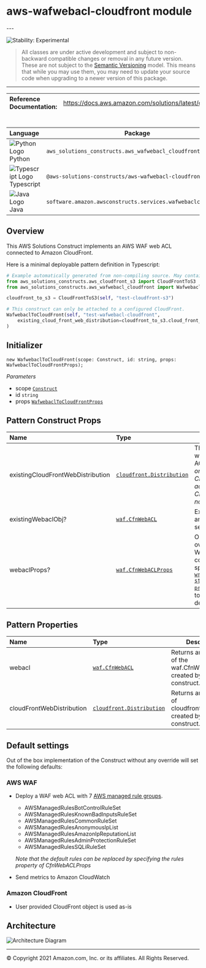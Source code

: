 # aws-wafwebacl-cloudfront module

<!--BEGIN STABILITY BANNER-->---


![Stability: Experimental](https://img.shields.io/badge/stability-Experimental-important.svg?style=for-the-badge)

> All classes are under active development and subject to non-backward compatible changes or removal in any
> future version. These are not subject to the [Semantic Versioning](https://semver.org/) model.
> This means that while you may use them, you may need to update your source code when upgrading to a newer version of this package.

---
<!--END STABILITY BANNER-->

| **Reference Documentation**:| <span style="font-weight: normal">https://docs.aws.amazon.com/solutions/latest/constructs/</span>|
|:-------------|:-------------|

<div style="height:8px"></div>

| **Language**     | **Package**        |
|:-------------|-----------------|
|![Python Logo](https://docs.aws.amazon.com/cdk/api/latest/img/python32.png) Python|`aws_solutions_constructs.aws_wafwebacl_cloudfront`|
|![Typescript Logo](https://docs.aws.amazon.com/cdk/api/latest/img/typescript32.png) Typescript|`@aws-solutions-constructs/aws-wafwebacl-cloudfront`|
|![Java Logo](https://docs.aws.amazon.com/cdk/api/latest/img/java32.png) Java|`software.amazon.awsconstructs.services.wafwebaclcloudfront`|

## Overview

This AWS Solutions Construct implements an AWS WAF web ACL connected to Amazon CloudFront.

Here is a minimal deployable pattern definition in Typescript:

```python
# Example automatically generated from non-compiling source. May contain errors.
from aws_solutions_constructs.aws_cloudfront_s3 import CloudFrontToS3
from aws_solutions_constructs.aws_wafwebacl_cloudfront import WafwebaclToCloudFront

cloudfront_to_s3 = CloudFrontToS3(self, "test-cloudfront-s3")

# This construct can only be attached to a configured CloudFront.
WafwebaclToCloudFront(self, "test-wafwebacl-cloudfront",
    existing_cloud_front_web_distribution=cloudfront_to_s3.cloud_front_web_distribution
)
```

## Initializer

```text
new WafwebaclToCloudFront(scope: Construct, id: string, props: WafwebaclToCloudFrontProps);
```

*Parameters*

* scope [`Construct`](https://docs.aws.amazon.com/cdk/api/latest/docs/@aws-cdk_core.Construct.html)
* id `string`
* props [`WafwebaclToCloudFrontProps`](#pattern-construct-props)

## Pattern Construct Props

| **Name**     | **Type**        | **Description** |
|:-------------|:----------------|-----------------|
|existingCloudFrontWebDistribution|[`cloudfront.Distribution`](https://docs.aws.amazon.com/cdk/api/latest/docs/@aws-cdk_aws-cloudfront.Distribution.html)|The existing CloudFront instance that will be protected with the WAF web ACL. *Note that a WAF web ACL can only be added to a configured CloudFront, so this construct only accepts an existing CloudFrontWebDistribution and does not accept cloudfrontProps.*|
|existingWebaclObj?|[`waf.CfnWebACL`](https://docs.aws.amazon.com/cdk/api/latest/docs/@aws-cdk_aws-wafv2.CfnWebACL.html)|Existing instance of a WAF web ACL, an error will occur if this and props is set.|
|webaclProps?|[`waf.CfnWebACLProps`](https://docs.aws.amazon.com/cdk/api/latest/docs/@aws-cdk_aws-wafv2.CfnWebACLProps.html)|Optional user-provided props to override the default props for the AWS WAF web ACL. To use a different collection of managed rule sets, specify a new rules property. Use our [`wrapManagedRuleSet(managedGroupName: string, vendorName: string, priority: number)`](../core/lib/waf-defaults.ts) function from core to create an array entry from each desired managed rule set.|

## Pattern Properties

| **Name**     | **Type**        | **Description** |
|:-------------|:----------------|-----------------|
|webacl|[`waf.CfnWebACL`](https://docs.aws.amazon.com/cdk/api/latest/docs/@aws-cdk_aws-wafv2.CfnWebACL.html)|Returns an instance of the waf.CfnWebACL created by the construct.|
|cloudFrontWebDistribution|[`cloudfront.Distribution`](https://docs.aws.amazon.com/cdk/api/latest/docs/@aws-cdk_aws-cloudfront.Distribution.html)|Returns an instance of cloudfront.Distribution created by the construct.|

## Default settings

Out of the box implementation of the Construct without any override will set the following defaults:

### AWS WAF

* Deploy a WAF web ACL with 7 [AWS managed rule groups](https://docs.aws.amazon.com/waf/latest/developerguide/aws-managed-rule-groups-list.html).

  * AWSManagedRulesBotControlRuleSet
  * AWSManagedRulesKnownBadInputsRuleSet
  * AWSManagedRulesCommonRuleSet
  * AWSManagedRulesAnonymousIpList
  * AWSManagedRulesAmazonIpReputationList
  * AWSManagedRulesAdminProtectionRuleSet
  * AWSManagedRulesSQLiRuleSet

  *Note that the default rules can be replaced by specifying the rules property of CfnWebACLProps*
* Send metrics to Amazon CloudWatch

### Amazon CloudFront

* User provided CloudFront object is used as-is

## Architecture

![Architecture Diagram](architecture.png)

---


© Copyright 2021 Amazon.com, Inc. or its affiliates. All Rights Reserved.
